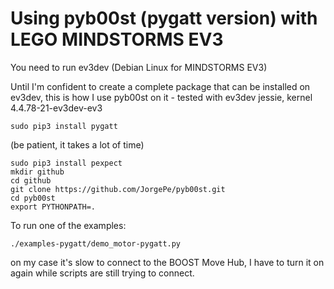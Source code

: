 # Using pyb00st (pygatt version) with LEGO MINDSTORMS EV3

You need to run ev3dev (Debian Linux for MINDSTORMS EV3)

Until I'm confident to create a complete package that can be installed on ev3dev,
this is how I use pyb00st on it - tested with ev3dev jessie, kernel  4.4.78-21-ev3dev-ev3

```
sudo pip3 install pygatt
```

(be patient, it takes a lot of time)

```
sudo pip3 install pexpect
mkdir github
cd github
git clone https://github.com/JorgePe/pyb00st.git
cd pyb00st
export PYTHONPATH=.
```

To run one of the examples:
```
./examples-pygatt/demo_motor-pygatt.py
```

on my case it's slow to connect to the BOOST Move Hub, I have to turn it on again while
scripts are still trying to connect.
